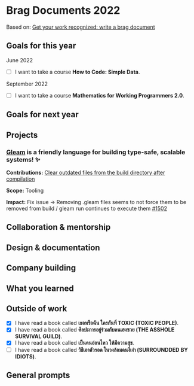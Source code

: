 # Brag Documents 2022

Based on: [Get your work recognized: write a brag
document](https://jvns.ca/blog/brag-documents/)

## Goals for this year

[comment]: # (* List the major goals here!)

June 2022
* [ ] I want to take a course **How to Code: Simple Data**.

September 2022
* [ ] I want to take a course **Mathematics for Working Programmers 2.0**.

## Goals for next year

[comment]: # (* If it's getting towards the end of the year, maybe start writing down what might be the goals for next year.)

## Projects

### [Gleam](https://github.com/gleam-lang/gleam) is a friendly language for building type-safe, scalable systems! ✨

**Contributions:** [Clear outdated files from the build directory after compilation](https://github.com/gleam-lang/gleam/pull/1578)
  
**Scope:** Tooling
  
**Impact:** Fix issue -> Removing .gleam files seems to not force them to be removed from build / gleam run continues to execute them [#1502](https://github.com/gleam-lang/gleam/issues/1502)

## Collaboration & mentorship

## Design & documentation

## Company building

## What you learned

## Outside of work

* [x] I have read a book called **เธอหรือฉัน ใครกันที่ TOXIC (TOXIC PEOPLE)**.
* [x] I have read a book called **ศิลปะการอยู่ร่วมกับคนเฮงซวย (THE ASSHOLE SURVIVAL GUILD)**.
* [x] I have read a book called **เป็นคนอ่อนไหว ให้มีความสุข**.
* [ ] I have read a book called **วิธีเอาตัวรอด ในวงล้อมคนงี่เง่า (SURROUNDDED BY IDIOTS)**.

## General prompts
